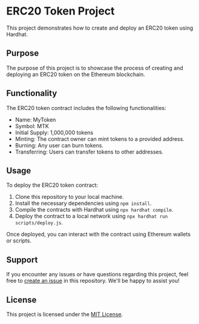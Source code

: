 # ERC20 Token Project

This project demonstrates how to create and deploy an ERC20 token using Hardhat.

## Purpose

The purpose of this project is to showcase the process of creating and deploying an ERC20 token on the Ethereum blockchain.

## Functionality

The ERC20 token contract includes the following functionalities:

- Name: MyToken
- Symbol: MTK
- Initial Supply: 1,000,000 tokens
- Minting: The contract owner can mint tokens to a provided address.
- Burning: Any user can burn tokens.
- Transferring: Users can transfer tokens to other addresses.

## Usage

To deploy the ERC20 token contract:

1. Clone this repository to your local machine.
2. Install the necessary dependencies using `npm install`.
3. Compile the contracts with Hardhat using `npx hardhat compile`.
4. Deploy the contract to a local network using `npx hardhat run scripts/deploy.js`.

Once deployed, you can interact with the contract using Ethereum wallets or scripts.

## Support

If you encounter any issues or have questions regarding this project, feel free to [create an issue](link-to-issues-page) in this repository. We'll be happy to assist you!

## License

This project is licensed under the [MIT License](link-to-license-file).
